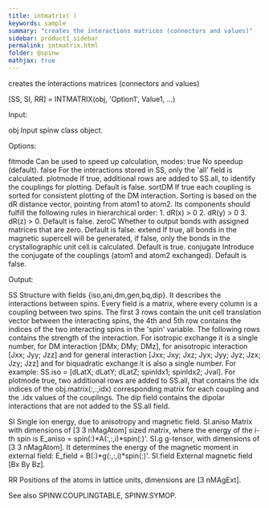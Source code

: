 ```yaml
---
title: intmatrix( )
keywords: sample
summary: "creates the interactions matrices (connectors and values)"
sidebar: product1_sidebar
permalink: intmatrix.html
folder: @spinw
mathjax: true
---
```

  creates the interactions matrices (connectors and values)
 
  [SS, SI, RR] = INTMATRIX(obj, 'Option1', Value1, ...)
 
  Input:
 
  obj           Input spinw class object.
 
  Options:
 
  fitmode       Can be used to speed up calculation, modes:
                    true    No speedup (default).
                    false   For the interactions stored in SS, only the
                            'all' field is calculated.
  plotmode      If true, additional rows are added to SS.all, to identify
                the couplings for plotting. Default is false.
  sortDM        If true each coupling is sorted for consistent plotting of
                the DM interaction. Sorting is based on the dR distance
                vector, pointing from atom1 to atom2. Its components should
                fulfill the following rules in hierarchical order:
                    1. dR(x) > 0
                    2. dR(y) > 0
                    3. dR(z) > 0.
                Default is false.
  zeroC         Whether to output bonds with assigned matrices that are
                zero. Default is false.
  extend        If true, all bonds in the magnetic supercell will be
                generated, if false, only the bonds in the crystallographic
                unit cell is calculated. Default is true.
  conjugate     Introduce the conjugate of the couplings (atom1 and atom2
                exchanged). Default is false.
 
  Output:
 
  SS            Structure with  fields {iso,ani,dm,gen,bq,dip}. It
                describes the interactions between spins. Every field is a
                matrix, where every column is a coupling between two spins.
                The first 3 rows contain the unit cell translation vector
                between the interacting spins, the 4th and 5th row contains
                the indices of the two interacting spins in the 'spin'
                variable. The following rows contains the strength of the
                interaction. For isotropic exchange it is a single number,
                for DM interaction [DMx; DMy; DMz], for anisotropic
                interaction [Jxx; Jyy; Jzz] and for general interaction
                [Jxx; Jxy; Jxz; Jyx; Jyy; Jyz; Jzx; Jzy; Jzz] and for
                biquadratic exchange it is also a single number.
                For example:
                 SS.iso = [dLatX; dLatY; dLatZ; spinIdx1; spinIdx2; Jval].
                For plotmode true, two additional rows are added to SS.all,
                that contains the idx indices of the obj.matrix(:,:,idx)
                corresponding matrix for each coupling and the .idx values
                of the couplings. The dip field contains the dipolar
                interactions that are not added to the SS.all field.
 
  SI            Single ion energy, due to anisotropy and magnetic field.
  SI.aniso      Matrix with dimensions of [3 3 nMagAtom] sized matrix,
                where the energy of the i-th spin is
                E_aniso = spin(:)*A(:,:,i)*spin(:)'.
  SI.g          g-tensor, with dimensions of [3 3 nMagAtom]. It determines
                the energy of the magnetic moment in external field:
                E_field = B(:)*g(:,:,i)*spin(:)'.
  SI.field      External magnetic field [Bx By Bz].
 
  RR            Positions of the atoms in lattice units, dimensions are
                [3 nMAgExt].
 
  See also SPINW.COUPLINGTABLE, SPINW.SYMOP.
 

